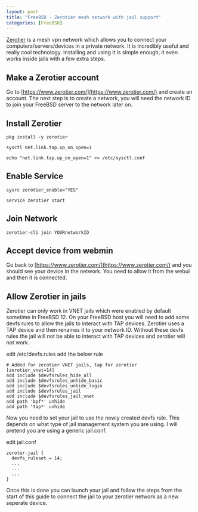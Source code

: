 ```yaml
---
layout: post
title: "FreeBSD - Zerotier mesh network with jail support"
categories: [FreeBSD]
---
```


[Zerotier](https://www.zerotier.com/) is a mesh vpn network which allows you to connect
your computers/servers/devices in a private network. It is incredibly useful and really cool technology.
Installing and using it is simple enough, it even works inside jails with a few extra steps.

## Make a Zerotier account

Go to [https://www.zerotier.com/](https://www.zerotier.com/) and create an account.
The next step is to create a network, you will need the network ID to join
your FreeBSD server to the network later on.

## Install Zerotier

~~~
pkg install -y zerotier
~~~

~~~
sysctl net.link.tap.up_on_open=1
~~~

~~~
echo "net.link.tap.up_on_open=1" >> /etc/sysctl.conf
~~~

## Enable Service

~~~
sysrc zerotier_enable="YES"
~~~

~~~
service zerotier start
~~~

## Join Network

~~~
zerotier-cli join YOURnetworkID
~~~

## Accept device from webmin

Go back to [https://www.zerotier.com/](https://www.zerotier.com/) and you should see
your device in the network. You need to allow it from the webui and then it is connected.

## Allow Zerotier in jails

Zerotier can only work in VNET jails which were enabled by default sometime in FreeBSD 12.
On your FreeBSD host you will need to add some devfs rules to allow the jails to interact with
TAP devices. Zerotier uses a TAP device and then renames it to your network ID. Without these
devfs rules the jail will not be able to interact with TAP devices and zerotier will not work.

edit /etc/devfs.rules add the below rule

~~~
# Added for zerotier VNET jails, tap for zerotier
[zerotier_vnet=14]
add include $devfsrules_hide_all
add include $devfsrules_unhide_basic
add include $devfsrules_unhide_login
add include $devfsrules_jail
add include $devfsrules_jail_vnet
add path 'bpf*' unhide
add path 'tap*' unhide
~~~

Now you need to set your jail to use the newly created devfs rule. This depends on what type of
jail management system you are using. I will pretend you are using a generic jail.conf.

edit jail.conf

~~~
zeroter-jail {
  devfs_ruleset = 14;
  ...
  ...
  ...
}
~~~

Once this is done you can launch your jail and follow the steps from the start of this guide
to connect the jail to your zerotier network as a new seperate device.

